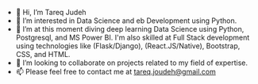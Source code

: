 - 👋 Hi, I’m Tareq Judeh
- 👀 I’m interested in Data Science and eb Development using Python.
- 🌱 I’m at this moment diving deep learning Data Science using Python, Postgresql, and MS Power BI. I'm also skilled at Full Stack development using technologies like (Flask/Django), (React.JS/Native), Bootstrap, CSS, and HTML.
- 💞️ I’m looking to collaborate on projects related to my field of expertise.
- 📫 Please feel free to contact me at tareq.joudeh@gmail.com

<!---
TareqJudehGithub/TareqJudehGithub is a ✨ special ✨ repository because its `README.md` (this file) appears on your GitHub profile.
You can click the Preview link to take a look at your changes.
--->

